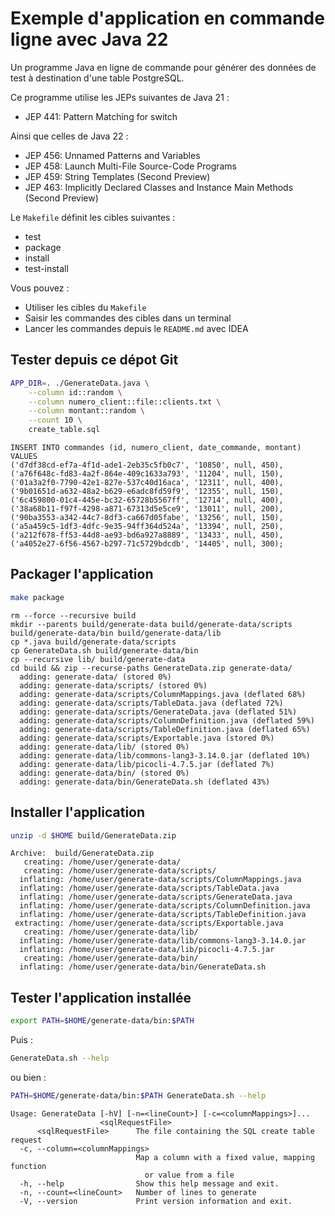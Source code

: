 # Exemple d'application en commande ligne avec Java 22

Un programme Java en ligne de commande pour générer des données de test à destination d'une table PostgreSQL.

Ce programme utilise les JEPs suivantes de Java 21 :

- JEP 441: Pattern Matching for switch

Ainsi que celles de Java 22 :

- JEP 456: Unnamed Patterns and Variables
- JEP 458: Launch Multi-File Source-Code Programs
- JEP 459: String Templates (Second Preview)
- JEP 463: Implicitly Declared Classes and Instance Main Methods (Second Preview)

Le `Makefile` définit les cibles suivantes :

- test
- package
- install
- test-install

Vous pouvez :

- Utiliser les cibles du `Makefile`
- Saisir les commandes des cibles dans un terminal
- Lancer les commandes depuis le `README.md` avec IDEA

## Tester depuis ce dépot Git

```bash
APP_DIR=. ./GenerateData.java \
	--column id::random \
	--column numero_client::file::clients.txt \
	--column montant::random \
	--count 10 \
	create_table.sql
```

```console
INSERT INTO commandes (id, numero_client, date_commande, montant)
VALUES
('d7df38cd-ef7a-4f1d-ade1-2eb35c5fb0c7', '10850', null, 450),
('a76f648c-fd83-4a2f-864e-409c1633a793', '11204', null, 150),
('01a3a2f0-7790-42e1-827e-537c40d16aca', '12311', null, 400),
('9b01651d-a632-48a2-b629-e6adc8fd59f9', '12355', null, 150),
('6c459800-01c4-445e-bc32-65728b5567ff', '12714', null, 400),
('38a68b11-f97f-4298-a871-67313d5e5ce9', '13011', null, 200),
('90ba3553-a342-44c7-8df3-ca667d05fabe', '13256', null, 150),
('a5a459c5-1df3-4dfc-9e35-94ff364d524a', '13394', null, 250),
('a212f678-ff53-44d8-ae93-bd6a927a8889', '13433', null, 450),
('a4052e27-6f56-4567-b297-71c5729bdcdb', '14405', null, 300);
```

## Packager l'application

```bash
make package
```

```console
rm --force --recursive build
mkdir --parents build/generate-data build/generate-data/scripts build/generate-data/bin build/generate-data/lib
cp *.java build/generate-data/scripts
cp GenerateData.sh build/generate-data/bin
cp --recursive lib/ build/generate-data
cd build && zip --recurse-paths GenerateData.zip generate-data/
  adding: generate-data/ (stored 0%)
  adding: generate-data/scripts/ (stored 0%)
  adding: generate-data/scripts/ColumnMappings.java (deflated 68%)
  adding: generate-data/scripts/TableData.java (deflated 72%)
  adding: generate-data/scripts/GenerateData.java (deflated 51%)
  adding: generate-data/scripts/ColumnDefinition.java (deflated 59%)
  adding: generate-data/scripts/TableDefinition.java (deflated 65%)
  adding: generate-data/scripts/Exportable.java (stored 0%)
  adding: generate-data/lib/ (stored 0%)
  adding: generate-data/lib/commons-lang3-3.14.0.jar (deflated 10%)
  adding: generate-data/lib/picocli-4.7.5.jar (deflated 7%)
  adding: generate-data/bin/ (stored 0%)
  adding: generate-data/bin/GenerateData.sh (deflated 43%)
```

## Installer l'application

```bash
unzip -d $HOME build/GenerateData.zip
```

```console
Archive:  build/GenerateData.zip
   creating: /home/user/generate-data/
   creating: /home/user/generate-data/scripts/
  inflating: /home/user/generate-data/scripts/ColumnMappings.java  
  inflating: /home/user/generate-data/scripts/TableData.java  
  inflating: /home/user/generate-data/scripts/GenerateData.java  
  inflating: /home/user/generate-data/scripts/ColumnDefinition.java  
  inflating: /home/user/generate-data/scripts/TableDefinition.java  
 extracting: /home/user/generate-data/scripts/Exportable.java  
   creating: /home/user/generate-data/lib/
  inflating: /home/user/generate-data/lib/commons-lang3-3.14.0.jar  
  inflating: /home/user/generate-data/lib/picocli-4.7.5.jar  
   creating: /home/user/generate-data/bin/
  inflating: /home/user/generate-data/bin/GenerateData.sh  

```

## Tester l'application installée

```bash
export PATH=$HOME/generate-data/bin:$PATH
```

Puis :

```bash
GenerateData.sh --help
```

ou bien :

```bash
PATH=$HOME/generate-data/bin:$PATH GenerateData.sh --help
```

```console
Usage: GenerateData [-hV] [-n=<lineCount>] [-c=<columnMappings>]...
                    <sqlRequestFile>
      <sqlRequestFile>      The file containing the SQL create table request
  -c, --column=<columnMappings>
                            Map a column with a fixed value, mapping function
                              or value from a file
  -h, --help                Show this help message and exit.
  -n, --count=<lineCount>   Number of lines to generate
  -V, --version             Print version information and exit.
```
